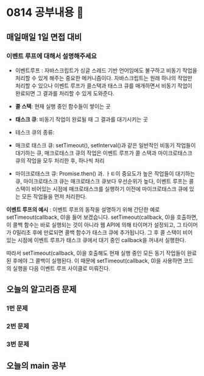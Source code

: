 # 0814 공부내용 📖

## 매일매일 1일 면접 대비

### __이벤트 루프에 대해서 설명해주세요__

- 이벤트루프 : 자바스크립트가 싱글 스레드 기반 언어임에도 불구하고 비동기 작업을 처리할 수 있게 해주는 중요한 메커니즘이다.
자바스크립트는 원래 하나의 작업만 처리할 수 있으나 이벤트 루프가 콜스택과 태스크 큐를 매개하면서 비동기 작업이 완료되면 그 결과를 처리할 수 있게 도와준다.


- __콜 스택__: 현재 실행 중인 함수들이 쌓이는 곳
- __태스크 큐__: 비동기 작업이 완료될 때 그 결과를 대기시키는 곳

- 테스크 큐의 종류: 
 - 매크로 태스크 큐: setTimeout(), setInterval()과 같은 일반적인 비동기 작업들이 대기하는 큐, 매크로태스크 큐의 작업은 이벤트 루프가 콜 스택과 마이크로태스크 큐의 작업을 모두 처리한 후, 하나씩 처리
 - 마이크로태스크 큐: Promise.then() 과. ㅏㅌ이 중요도가 높은 작업들이 대기하는 큐, 마이크로태스크 큐는 매크로태스크 큐보다 우선순위가 높다, 이벤트 루프는 콜 스택이 비어있는 시점에 매크로태스크를 실행하기 이전에 마이크로태스크 큐에 있는 모든 작업들을 먼저 처리한다.

 __이벤트 루프의 예시__ : 이벤트 루프의 동작을 설명하기 위해 간단한 예로 setTimeout(callback, 0)을 들어 보겠습니다. setTimeout(callback, 0)을 호출하면, 이 콜백 함수는 바로 실행되는 것이 아니라 웹 API에 의해 타이머가 설정되고, 그 타이머가 0밀리초 후에 만료되면 콜백 함수가 태스크 큐에 추가됩니다. 그 후 콜 스택이 비어 있는 시점에 이벤트 루프가 태스크 큐에서 대기 중인 callback을 꺼내서 실행한다.

따라서 setTimeout(callback, 0)을 호출해도 현재 실행 중인 모든 동기 작업들이 완료된 후에야 그 콜백이 실행된다. 이 때문에 setTimeout(callback, 0)을 사용하면 코드의 실행을 다음 이벤트 루프 사이클로 미뤄진다.
 
## 오늘의 알고리즘 문제

### 1번 문제


### 2번 문제


### 3번 문제



## 오늘의 main 공부